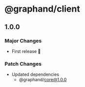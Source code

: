 # @graphand/client

## 1.0.0

### Major Changes

- First release 🎉

### Patch Changes

- Updated dependencies
  - @graphand/core@1.0.0
